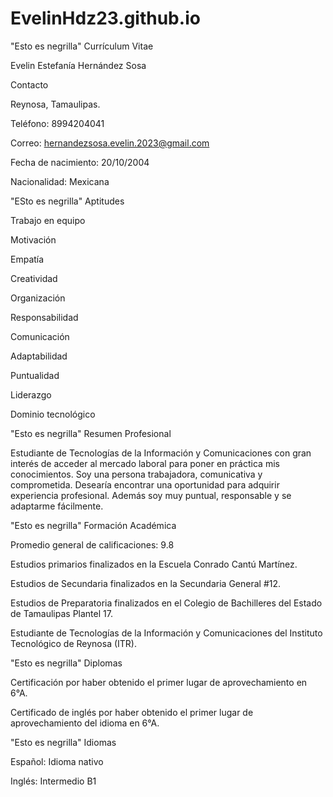 # EvelinHdz23.github.io
"Esto es negrilla" Currículum Vitae

Evelin Estefanía Hernández Sosa

Contacto

Reynosa, Tamaulipas.

Teléfono: 8994204041

Correo: hernandezsosa.evelin.2023@gmail.com

Fecha de nacimiento: 20/10/2004

Nacionalidad: Mexicana



"ESto es negrilla" Aptitudes

Trabajo en equipo

Motivación

Empatía

Creatividad

Organización

Responsabilidad

Comunicación

Adaptabilidad

Puntualidad

Liderazgo

Dominio tecnológico



"Esto es negrilla" Resumen Profesional

Estudiante de Tecnologías de la Información y Comunicaciones con gran interés de acceder al mercado laboral para poner en práctica mis conocimientos. Soy una persona trabajadora, comunicativa y comprometida. Desearía encontrar una oportunidad para adquirir experiencia profesional. Además soy muy puntual, responsable y se adaptarme fácilmente. 



"Esto es negrilla" Formación Académica

Promedio general de calificaciones: 9.8

Estudios primarios finalizados en la Escuela Conrado Cantú Martínez.

Estudios de Secundaria finalizados en la Secundaria General #12.

Estudios de Preparatoria finalizados en el Colegio de Bachilleres del Estado de Tamaulipas Plantel 17.

Estudiante de Tecnologías de la Información y Comunicaciones del Instituto Tecnológico de Reynosa (ITR).



"Esto es negrilla" Diplomas

Certificación por haber obtenido el primer lugar de aprovechamiento en 6°A.

Certificado de inglés por haber obtenido el primer lugar de aprovechamiento del idioma en 6°A.



"Esto es negrilla" Idiomas

Español: Idioma nativo

Inglés: Intermedio B1
